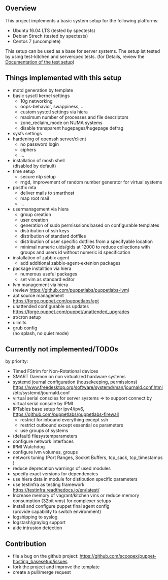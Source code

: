 Overview
--------

This project implements a basic system setup for the following platforms:

* Ubuntu 16.04 LTS (tested by spectests)
* Debian Strech (tested by spectests)
* Centos 7 (uncomplete)

This setup can be used as a base for server systems.
The setup ist tested by using test-kitchen and serverspec tests.
(for Details, review the [Documentation of the test setup](README_Test_Environment.mf))

Things implemented with this setup
----------------------------------

* motd generation by template
* basic sysctl kernel settings
  * 10g networking
  * oops-behavior, swappiness, ...
  * custom systctl settings via hiera
  * maximum number of processes and file descriptors
  * zone_reclaim_mode on NUMA systems
  * disable transparent hugepages/hugepage defrag
* sysfs settings
* hardening of openssh server/client
  * no password login
  * ciphers
  * ...
* installation of mosh shell<BR>
  (disabled by default)
* time setup
  * secure ntp setup
  * rngd, improvement of random number generator for virtual systems
* postfix mta
  * deliver mails to smarthost
  * map root mail
  * ...
* usermanagement via hiera
  * group creation
  * user creation
  * generation of sudo permisssions based on configurable templates
  * distribution of ssh keys
  * distribution of standard dotfiles
  * distribution of user specific dotfiles from a specifyable location
  * minimal numeric uids/gids at 12000 to reduce collections with groups and users id without numeric id specification
* installation of zabbix agent
  * add additional zabbix-agent-extenion packages
* package installtion via hiera
  * numerous useful packages
  * set vim as standard editor
* lvm management via hiera<BR>
  (review https://github.com/puppetlabs/puppetlabs-lvm)
* apt source management<BR>
  https://forge.puppet.com/puppetlabs/apt
* unattended configurable os updates<BR>
  https://forge.puppet.com/puppet/unattended_upgrades
* at/cron setup
* ulimits
* grub config</BR>
  (no splash, no quiet mode)


Currently not implemented/TODOs
--------------------------------

by priority:

* Timed FStrim for Non-Rotational devices   
* SMART Daemon on non virtualized hardware systems
* systemd journal configuration (housekeeping, permissions)
  https://www.freedesktop.org/software/systemd/man/journald.conf.html
  /etc/systemd/journald.conf
* virtual serial consoles for server systems
  => to support connect by virtual serial console by IPMI
* IPTables base setup for ipv4/ipv6, https://github.com/puppetlabs/puppetlabs-firewall
  * restrict for inbound everything except ssh
  * restrict outbound except essential os parameters
  * use groups of systems
* (default) filesystemparameters
* configure network interfaces
* IPMI Watchdog
* configure lvm volumes, groups
* network tuning
  (Port Ranges, Socket Buffers, tcp_sack, tcp_timestamps )
* reduce deprecation warnings of used modules
* specify exact versions for dependencies
* use hiera data in module for distibution specific parameters
* use testinfra as testing framework
  https://testinfra.readthedocs.io/en/latest/
* Increase memory of vagrant/kitchen vms or reduce memory consumption (32bit vms) for complexer setups
* install and configure puppet final agent config<BR>
  (provide capability to switch environment)
* logshipping to syslog
* logstash/graylog support
* aide intrusion detection

Contribution
------------

 * file a bug on the github project: https://github.com/scoopex/puppet-hosting_basesetup/issues
 * fork the project and improve the template
 * create a pull/merge request

